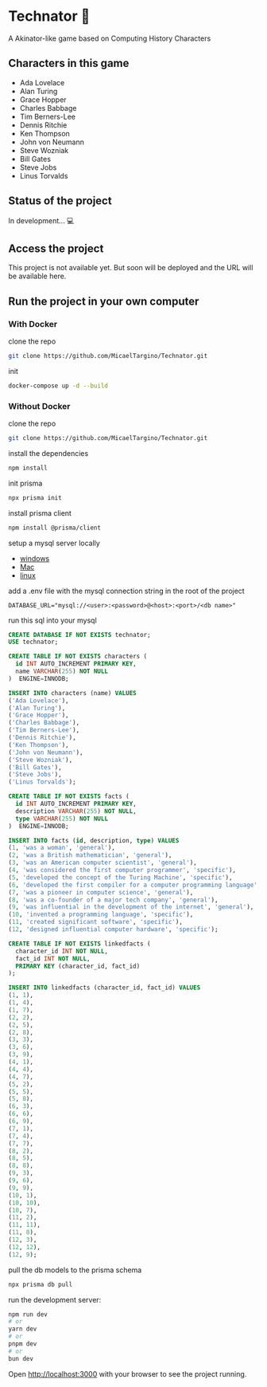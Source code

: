# Technator 🧠 

A Akinator-like game based on Computing History Characters 

## Characters in this game

- Ada Lovelace
- Alan Turing
- Grace Hopper
- Charles Babbage
- Tim Berners-Lee
- Dennis Ritchie
- Ken Thompson
- John von Neumann
- Steve Wozniak
- Bill Gates
- Steve Jobs
- Linus Torvalds

## Status of the project
In development... 💻

## Access the project
This project is not available yet. But soon will be deployed and the URL will be available here.

## Run the project in your own computer

### With Docker 

clone the repo
```bash
git clone https://github.com/MicaelTargino/Technator.git
```

init 
```bash
docker-compose up -d --build
```

### Without Docker 

clone the repo
```bash
git clone https://github.com/MicaelTargino/Technator.git
```

install the dependencies
```bash 
npm install 
```

init prisma 
```bash
npx prisma init
```

install prisma client
```bash
npm install @prisma/client

```

setup a mysql server locally
- [windows](https://www.prisma.io/dataguide/mysql/setting-up-a-local-mysql-database#setting-up-mysql-on-windows)
- [Mac](https://www.prisma.io/dataguide/mysql/setting-up-a-local-mysql-database#setting-up-mysql-on-macos)
- [linux](https://www.prisma.io/dataguide/mysql/setting-up-a-local-mysql-database#setting-up-mysql-on-linux)

add a .env file with the mysql connection string in the root of the project
```env
DATABASE_URL="mysql://<user>:<password>@<host>:<port>/<db name>"
```

run this sql into your mysql 
```sql
CREATE DATABASE IF NOT EXISTS technator;
USE technator;

CREATE TABLE IF NOT EXISTS characters (
  id INT AUTO_INCREMENT PRIMARY KEY,
  name VARCHAR(255) NOT NULL
)  ENGINE=INNODB;

INSERT INTO characters (name) VALUES 
('Ada Lovelace'),
('Alan Turing'),
('Grace Hopper'),
('Charles Babbage'),
('Tim Berners-Lee'),
('Dennis Ritchie'),
('Ken Thompson'),
('John von Neumann'),
('Steve Wozniak'),
('Bill Gates'),
('Steve Jobs'),
('Linus Torvalds');

CREATE TABLE IF NOT EXISTS facts (
  id INT AUTO_INCREMENT PRIMARY KEY,
  description VARCHAR(255) NOT NULL,
  type VARCHAR(255) NOT NULL
)  ENGINE=INNODB;

INSERT INTO facts (id, description, type) VALUES
(1, 'was a woman', 'general'),
(2, 'was a British mathematician', 'general'),
(3, 'was an American computer scientist', 'general'),
(4, 'was considered the first computer programmer', 'specific'),
(5, 'developed the concept of the Turing Machine', 'specific'),
(6, 'developed the first compiler for a computer programming language', 'specific'),
(7, 'was a pioneer in computer science', 'general'),
(8, 'was a co-founder of a major tech company', 'general'),
(9, 'was influential in the development of the internet', 'general'),
(10, 'invented a programming language', 'specific'),
(11, 'created significant software', 'specific'),
(12, 'designed influential computer hardware', 'specific');

CREATE TABLE IF NOT EXISTS linkedfacts (
  character_id INT NOT NULL,
  fact_id INT NOT NULL,
  PRIMARY KEY (character_id, fact_id)
);

INSERT INTO linkedfacts (character_id, fact_id) VALUES
(1, 1),
(1, 4),
(1, 7),
(2, 2),
(2, 5),
(2, 8),
(3, 3),
(3, 6),
(3, 9),
(4, 1),
(4, 4),
(4, 7),
(5, 2),
(5, 5),
(5, 8),
(6, 3),
(6, 6),
(6, 9),
(7, 1),
(7, 4),
(7, 7),
(8, 2),
(8, 5),
(8, 8),
(9, 3),
(9, 6),
(9, 9),
(10, 1),
(10, 10),
(10, 7),
(11, 2),
(11, 11),
(11, 8),
(12, 3),
(12, 12),
(12, 9);

```

pull the db models to the prisma schema 
```bash
npx prisma db pull 
```

run the development server:

```bash
npm run dev
# or
yarn dev
# or
pnpm dev
# or
bun dev
```

Open [http://localhost:3000](http://localhost:3000) with your browser to see the project running.
